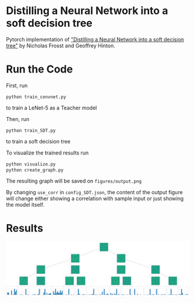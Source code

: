 # Distilling a Neural Network into a soft decision tree

Pytorch implementation of ["Distilling a Neural Network into a soft decision tree"](https://arxiv.org/abs/1711.09784) by Nicholas Frosst and Geoffrey Hinton.


# Run the Code

First, run
```
python train_convnet.py
```
to train a LeNet-5 as a Teacher model

Then, run
```
python train_SDT.py
```
to train a soft decision tree

To visualize the trained results run
```
python visualize.py
python create_graph.py
```
The resulting graph will be saved on `figures/output.png`

By changing `use_corr` in `config_SDT.json`, the content of the output figure will change either showing a correlation with sample input or just showing the model itself.


# Results
![output.png](figures/output.png)